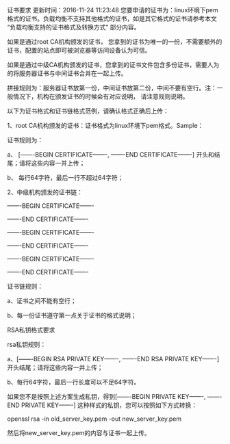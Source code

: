 证书要求
更新时间：2016-11-24 11:23:48
您要申请的证书为：linux环境下pem格式的证书。负载均衡不支持其他格式的证书，如是其它格式的证书请参考本文 “负载均衡支持的证书格式及转换方式” 部分内容。

如果是通过root CA机构颁发的证书， 您拿到的证书为唯一的一份，不需要额外的证书，配置的站点即可被浏览器等访问设备认为可信。

如果是通过中级CA机构颁发的证书，您拿到的证书文件包含多份证书，需要人为的将服务器证书与中间证书合并在一起上传。

拼接规则为：服务器证书放第一份，中间证书放第二份，中间不要有空行。注：一般情况下，机构在颁发证书的时候会有对应说明， 请注意规则说明。

以下为证书格式和证书链格式范例，请确认格式正确后上传：

1、root CA机构颁发的证书：证书格式为linux环境下pem格式。Sample：



证书规则为：

a、 [——-BEGIN CERTIFICATE——-, ——-END CERTIFICATE——-] 开头和结尾；请将这些内容一并上传；

b、 每行64字符，最后一行不超过64字符；

2、中级机构颁发的证书链：

——-BEGIN CERTIFICATE——-

——-END CERTIFICATE——-

——-BEGIN CERTIFICATE——-

——-END CERTIFICATE——-

——-BEGIN CERTIFICATE——-

——-END CERTIFICATE——-

证书链规则：

a、证书之间不能有空行；

b、每一份证书遵守第一点关于证书的格式说明；

RSA私钥格式要求



rsa私钥规则：

a、[——-BEGIN RSA PRIVATE KEY——-, ——-END RSA PRIVATE KEY——-] 开头结尾；请将这些内容一并上传；

b、每行64字符，最后一行长度可以不足64字符。

如果您不是按照上述方案生成私钥，得到[——-BEGIN PRIVATE KEY——-, ——-END PRIVATE KEY——-] 这种样式的私钥，您可以按照如下方式转换：

openssl rsa -in old_server_key.pem -out new_server_key.pem

然后将new_server_key.pem的内容与证书一起上传。